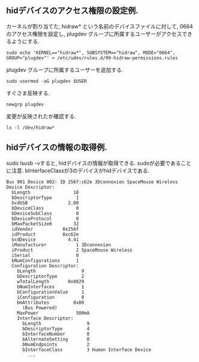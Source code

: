 ## hidデバイスのアクセス権限の設定例.
カーネルが割り当てた, hidraw* という名前のデバイスファイルに対して, 0664 のアクセス権限を設定し, plugdev グループに所属するユーザーがアクセスできるようにする.
```
sudo echo 'KERNEL=="hidraw*", SUBSYSTEM=="hidraw", MODE="0664", GROUP="plugdev"' > /etc/udev/rules.d/99-hidraw-permissions.rules
```
plugdev グループに所属するユーザーを追加する.
```
sudo usermod -aG plugdev $USER
```
すぐさま反映する.
```
newgrp plugdev
```
変更が反映されたか確認する.
```
ls -l /dev/hidraw*
```

## hidデバイスの情報の取得例.
sudo lsusb -vすると, hidデバイスの情報が取得できる. sudoが必要であることに注意.
bInterfaceClassが3のデバイスがhidデバイスである.

```
Bus 001 Device 002: ID 256f:c62e 3Dconnexion SpaceMouse Wireless
Device Descriptor:
  bLength                18
  bDescriptorType         1
  bcdUSB               2.00
  bDeviceClass            0 
  bDeviceSubClass         0 
  bDeviceProtocol         0 
  bMaxPacketSize0        32
  idVendor           0x256f 
  idProduct          0xc62e 
  bcdDevice            4.41
  iManufacturer           1 3Dconnexion
  iProduct                2 SpaceMouse Wireless
  iSerial                 0 
  bNumConfigurations      1
  Configuration Descriptor:
    bLength                 9
    bDescriptorType         2
    wTotalLength       0x0029
    bNumInterfaces          1
    bConfigurationValue     1
    iConfiguration          0 
    bmAttributes         0x80
      (Bus Powered)
    MaxPower              500mA
    Interface Descriptor:
      bLength                 9
      bDescriptorType         4
      bInterfaceNumber        0
      bAlternateSetting       0
      bNumEndpoints           2
      bInterfaceClass         3 Human Interface Device
        ...
